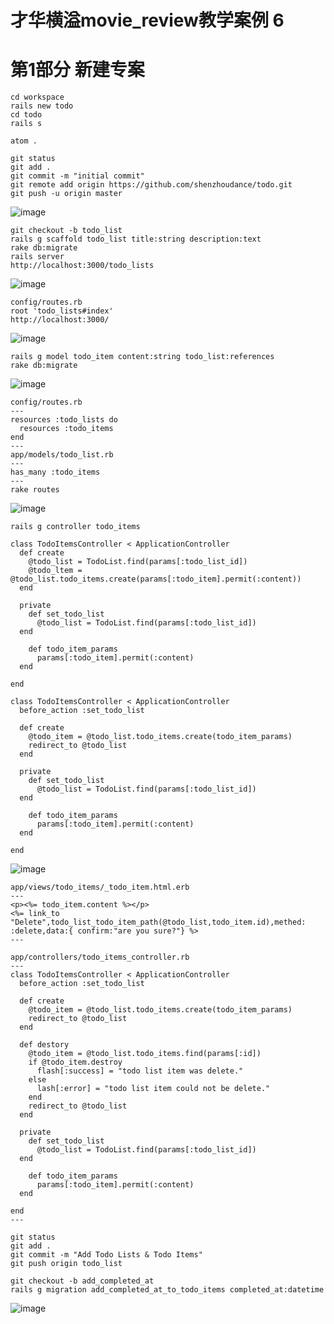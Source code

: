 # 才华横溢movie_review教学案例 6

# 第1部分 新建专案
```
cd workspace
rails new todo
cd todo
rails s
```

```
atom .
```

```
git status
git add .
git commit -m "initial commit"
git remote add origin https://github.com/shenzhoudance/todo.git
git push -u origin master
```
![image](https://ws3.sinaimg.cn/large/006tKfTcly1fpenkmb3k0j31kw0x51kx.jpg)

```
git checkout -b todo_list
rails g scaffold todo_list title:string description:text
rake db:migrate
rails server
http://localhost:3000/todo_lists
```
![image](https://ws4.sinaimg.cn/large/006tKfTcly1fpenqtvi0hj31as0fot9q.jpg)

```
config/routes.rb
root 'todo_lists#index'
http://localhost:3000/
```
![image](https://ws1.sinaimg.cn/large/006tKfTcgy1fpenuyvgcij30w80f0jsc.jpg)

```
rails g model todo_item content:string todo_list:references
rake db:migrate
```
![image](https://ws1.sinaimg.cn/large/006tKfTcgy1fpeo1es9dcj31e40jagpw.jpg)

```
config/routes.rb
---
resources :todo_lists do
  resources :todo_items
end
---
app/models/todo_list.rb
---
has_many :todo_items
---
rake routes
```
![image](https://ws3.sinaimg.cn/large/006tKfTcgy1fpeomsa49qj31dq0ia793.jpg)




```
rails g controller todo_items

class TodoItemsController < ApplicationController
  def create
    @todo_list = TodoList.find(params[:todo_list_id])
    @todo_ltem = @todo_list.todo_items.create(params[:todo_item].permit(:content))
  end

  private
    def set_todo_list
      @todo_list = TodoList.find(params[:todo_list_id])
  end

    def todo_item_params
      params[:todo_item].permit(:content)
  end

end

class TodoItemsController < ApplicationController
  before_action :set_todo_list

  def create
    @todo_item = @todo_list.todo_items.create(todo_item_params)
    redirect_to @todo_list
  end

  private
    def set_todo_list
      @todo_list = TodoList.find(params[:todo_list_id])
  end

    def todo_item_params
      params[:todo_item].permit(:content)
  end

end
```
![image](https://ws3.sinaimg.cn/large/006tKfTcgy1fpeqwt5novj30ro0bw753.jpg)

```
app/views/todo_items/_todo_item.html.erb
---
<p><%= todo_item.content %></p>
<%= link_to "Delete",todo_list_todo_item_path(@todo_list,todo_item.id),methed: :delete,data:{ confirm:"are you sure?"} %>
---
```
```
app/controllers/todo_items_controller.rb
---
class TodoItemsController < ApplicationController
  before_action :set_todo_list

  def create
    @todo_item = @todo_list.todo_items.create(todo_item_params)
    redirect_to @todo_list
  end

  def destory
    @todo_item = @todo_list.todo_items.find(params[:id])
    if @todo_item.destroy
      flash[:success] = "todo list item was delete."
    else
      lash[:error] = "todo list item could not be delete."
    end
    redirect_to @todo_list
  end

  private
    def set_todo_list
      @todo_list = TodoList.find(params[:todo_list_id])
  end

    def todo_item_params
      params[:todo_item].permit(:content)
  end

end
---
```
```
git status
git add .
git commit -m "Add Todo Lists & Todo Items"
git push origin todo_list
```

```
git checkout -b add_completed_at
rails g migration add_completed_at_to_todo_items completed_at:datetime
```
![image](https://ws4.sinaimg.cn/large/006tKfTcgy1fpes13zukjj31kw0h2n19.jpg)
